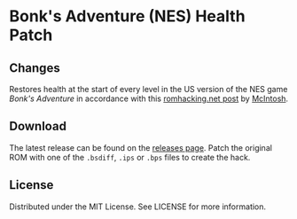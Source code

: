 # Bonk's Adventure (NES) Health Patch

## Changes
Restores health at the start of every level
in the US version of the NES game
*Bonk's Adventure*
in accordance with this
[romhacking.net post](https://www.romhacking.net/forum/index.php?msg=455042)
by
[McIntosh](https://www.romhacking.net/forum/index.php?action=profile;u=182215).

## Download
The latest release can be found on the
[releases page](https://github.com/lightbulb-sun/bonks-health/releases).
Patch the original ROM with one of the `.bsdiff`, `.ips` or `.bps` files
to create the hack.

## License
Distributed under the MIT License. See LICENSE for more information.
